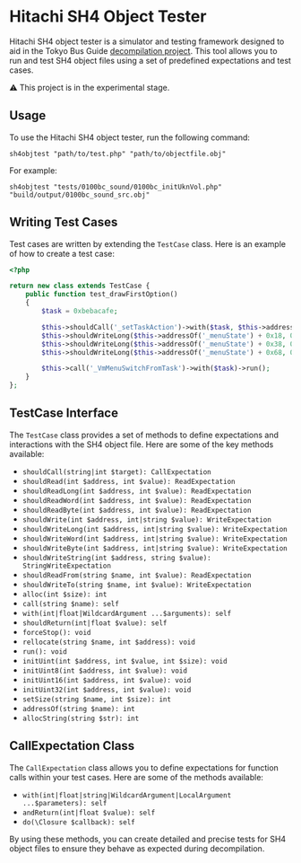 # Hitachi SH4 Object Tester

Hitachi SH4 object tester is a simulator and testing framework designed to aid in the Tokyo Bus
Guide [decompilation project](https://github.com/lhsazevedo/tokyo-bus-guide-decomp). This tool
allows you to run and test SH4 object files using a set of predefined expectations and test cases.

⚠️ This project is in the experimental stage.

## Usage

To use the Hitachi SH4 object tester, run the following command:

```
sh4objtest "path/to/test.php" "path/to/objectfile.obj"
```

For example:
```
sh4objtest "tests/0100bc_sound/0100bc_initUknVol.php" "build/output/0100bc_sound_src.obj"
```

## Writing Test Cases

Test cases are written by extending the `TestCase` class. Here is an example of how to create a test case:

```php
<?php

return new class extends TestCase {
    public function test_drawFirstOption()
    {
        $task = 0xbebacafe;

        $this->shouldCall('_setTaskAction')->with($task, $this->addressOf('_VmMenuTask'));
        $this->shouldWriteLong($this->addressOf('_menuState') + 0x18, 0);
        $this->shouldWriteLong($this->addressOf('_menuState') + 0x38, 0);
        $this->shouldWriteLong($this->addressOf('_menuState') + 0x68, 0);

        $this->call('_VmMenuSwitchFromTask')->with($task)->run();
    }
};
```

## TestCase Interface

The `TestCase` class provides a set of methods to define expectations and interactions with the SH4 object file. Here are some of the key methods available:

- `shouldCall(string|int $target): CallExpectation`
- `shouldRead(int $address, int $value): ReadExpectation`
- `shouldReadLong(int $address, int $value): ReadExpectation`
- `shouldReadWord(int $address, int $value): ReadExpectation`
- `shouldReadByte(int $address, int $value): ReadExpectation`
- `shouldWrite(int $address, int|string $value): WriteExpectation`
- `shouldWriteLong(int $address, int|string $value): WriteExpectation`
- `shouldWriteWord(int $address, int|string $value): WriteExpectation`
- `shouldWriteByte(int $address, int|string $value): WriteExpectation`
- `shouldWriteString(int $address, string $value): StringWriteExpectation`
- `shouldReadFrom(string $name, int $value): ReadExpectation`
- `shouldWriteTo(string $name, int $value): WriteExpectation`
- `alloc(int $size): int`
- `call(string $name): self`
- `with(int|float|WildcardArgument ...$arguments): self`
- `shouldReturn(int|float $value): self`
- `forceStop(): void`
- `rellocate(string $name, int $address): void`
- `run(): void`
- `initUint(int $address, int $value, int $size): void`
- `initUint8(int $address, int $value): void`
- `initUint16(int $address, int $value): void`
- `initUint32(int $address, int $value): void`
- `setSize(string $name, int $size): int`
- `addressOf(string $name): int`
- `allocString(string $str): int`

## CallExpectation Class

The `CallExpectation` class allows you to define expectations for function calls within your test cases. Here are some of the methods available:

- `with(int|float|string|WildcardArgument|LocalArgument ...$parameters): self`
- `andReturn(int|float $value): self`
- `do(\Closure $callback): self`

By using these methods, you can create detailed and precise tests for SH4 object files to ensure they behave as expected during decompilation.